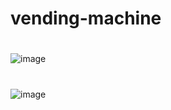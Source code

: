 # vending-machine
#
![image](https://user-images.githubusercontent.com/77547122/160811164-30645b28-e9dc-4df8-ae0e-ab69f4734a28.png)
#
![image](https://user-images.githubusercontent.com/77547122/160811220-7e54ca43-d584-4d89-ad1e-f95f81cb01ef.png)


